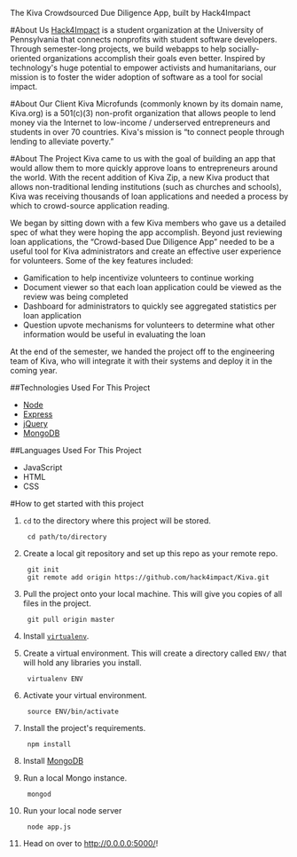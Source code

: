 The Kiva Crowdsourced Due Diligence App, built by Hack4Impact

#About Us
[Hack4Impact](http://hack4impact.org/) is a student organization 
at the University of Pennsylvania that connects nonprofits with student software 
developers. Through semester-long projects, we build webapps to help 
socially-oriented organizations accomplish their goals even better. Inspired by 
technology's huge potential to empower activists and humanitarians, our mission 
is to foster the wider adoption of software as a tool for social impact.

#About Our Client
Kiva Microfunds (commonly known by its domain name, Kiva.org) is a 501(c)(3) non-profit organization that allows people to lend money via the Internet to low-income / underserved entrepreneurs and students in over 70 countries. Kiva's mission is “to connect people through lending to alleviate poverty.”


#About The Project
Kiva came to us with the goal of building an app that would allow them to more quickly approve loans to entrepreneurs around the world. With the recent addition of Kiva Zip, a new Kiva product that allows non-traditional lending institutions (such as churches and schools), Kiva was receiving thousands of loan applications and needed a process by which to crowd-source application reading.


We began by sitting down with a few Kiva members who gave us a detailed spec of what they were hoping the app accomplish. Beyond just reviewing loan applications, the “Crowd-based Due Diligence App” needed to be a useful tool for Kiva administrators and create an effective user experience for volunteers. Some of the key features included:

+ Gamification to help incentivize volunteers to continue working
+ Document viewer so that each loan application could be viewed as the review was being completed
+ Dashboard for administrators to quickly see aggregated statistics per loan application
+ Question upvote mechanisms for volunteers to determine what other information would be useful in evaluating the loan

At the end of the semester, we handed the project off to the engineering team of Kiva, who will integrate it with their systems and deploy it in the coming year.


##Technologies Used For This Project 
+ [Node](http://nodejs.org) 
+ [Express](http://expressjs.com)
+ [jQuery](http://jquery.com/)
+ [MongoDB](http://www.mongodb.org)

##Languages Used For This Project 
+ JavaScript
+ HTML
+ CSS

#How to get started with this project

1. `cd` to the directory where this project will be stored.

		cd path/to/directory

2. Create a local git repository and set up this repo as your remote repo.
	
		git init
		git remote add origin https://github.com/hack4impact/Kiva.git

3. Pull the project onto your local machine. This will give you copies of all 
files in the project.

		git pull origin master

4. Install [`virtualenv`](http://virtualenv.readthedocs.org/en/latest/virtualenv.html). 

5. Create a virtual environment. This will create a directory called `ENV/` that 
will hold any libraries you install.

		virtualenv ENV

6. Activate your virtual environment.

		source ENV/bin/activate

7. Install the project's requirements.
		
		npm install

8. Install [MongoDB](http://www.mongodb.org/downloads)

8. Run a local Mongo instance.

		mongod

9. Run your local node server

		node app.js

9. Head on over to http://0.0.0.0:5000/!
